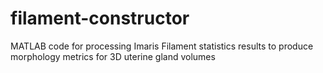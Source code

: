 # filament-constructor
MATLAB code for processing Imaris Filament statistics results to produce morphology metrics for 3D uterine gland volumes
